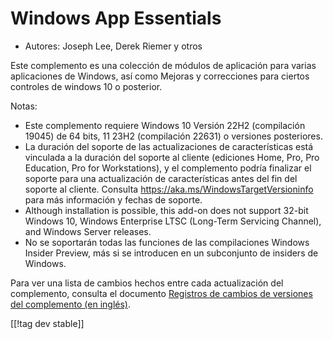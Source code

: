 # Windows App Essentials #

* Autores: Joseph Lee, Derek Riemer y otros

Este complemento es una colección de módulos de aplicación para varias
aplicaciones de Windows, así como Mejoras y correcciones para ciertos
controles de windows 10 o posterior.

Notas:

* Este complemento requiere Windows 10 Versión 22H2 (compilación 19045) de
  64 bits, 11 23H2 (compilación 22631) o versiones posteriores.
* La duración del soporte de las actualizaciones de características está
  vinculada a la duración del soporte al cliente (ediciones Home, Pro, Pro
  Education, Pro for Workstations), y el complemento podría finalizar el
  soporte para una actualización de características antes del fin del
  soporte al cliente. Consulta <https://aka.ms/WindowsTargetVersioninfo>
  para más información y fechas de soporte.
* Although installation is possible, this add-on does not support 32-bit
  Windows 10, Windows Enterprise LTSC (Long-Term Servicing Channel), and
  Windows Server releases.
* No se soportarán todas las funciones de las compilaciones Windows Insider
  Preview, más si se introducen en un subconjunto de insiders de Windows.

Para ver una lista de cambios hechos entre cada actualización del
complemento, consulta el documento [Registros de cambios de versiones del
complemento (en inglés)][1].

[[!tag dev stable]]

[1]: https://github.com/josephsl/wintenapps/blob/main/changes.md
